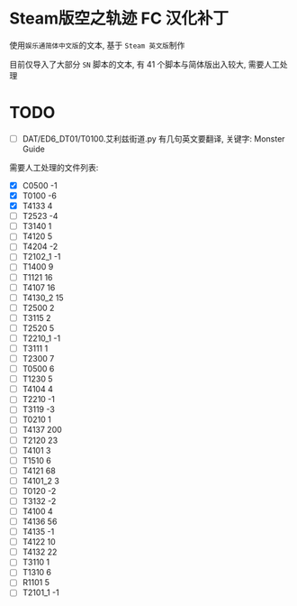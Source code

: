 # Steam版空之轨迹 FC 汉化补丁

使用`娱乐通简体中文版`的文本, 基于 `Steam 英文版`制作

目前仅导入了大部分 `SN` 脚本的文本, 有 41 个脚本与简体版出入较大, 需要人工处理

# TODO

- [ ]  DAT/ED6_DT01/T0100.艾利兹街道.py 有几句英文要翻译, 关键字: Monster Guide

需要人工处理的文件列表:

- [x] C0500      -1
- [x] T0100      -6
- [x] T4133      4
- [ ] T2523      -4
- [ ] T3140      1
- [ ] T4120      5
- [ ] T4204      -2
- [ ] T2102_1    -1
- [ ] T1400      9
- [ ] T1121      16
- [ ] T4107      16
- [ ] T4130_2    15
- [ ] T2500      2
- [ ] T3115      2
- [ ] T2520      5
- [ ] T2210_1    -1
- [ ] T3111      1
- [ ] T2300      7
- [ ] T0500      6
- [ ] T1230      5
- [ ] T4104      4
- [ ] T2210      -1
- [ ] T3119      -3
- [ ] T0210      1
- [ ] T4137      200
- [ ] T2120      23
- [ ] T4101      3
- [ ] T1510      6
- [ ] T4121      68
- [ ] T4101_2    3
- [ ] T0120      -2
- [ ] T3132      -2
- [ ] T4100      4
- [ ] T4136      56
- [ ] T4135      -1
- [ ] T4122      10
- [ ] T4132      22
- [ ] T3110      1
- [ ] T1310      6
- [ ] R1101      5
- [ ] T2101_1    -1
